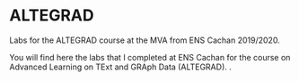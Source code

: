 # ALTEGRAD
Labs for the ALTEGRAD course at the MVA from ENS Cachan 2019/2020.

You will find here the labs that I completed at ENS Cachan for the course on Advanced Learning on TExt and GRAph Data (ALTEGRAD).
. 
